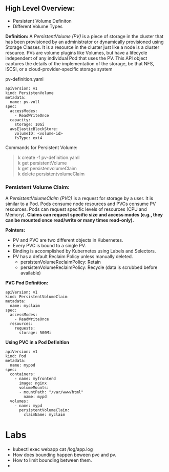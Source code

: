 ## High Level Overview:
- Persistent Volume Definiton
- Different Volume Types

**Definition:**
A *PersistentVolume (PV)* is a piece of storage in the cluster that has been provisioned by an administrator or dynamically provisioned using Storage Classes. It is a resource in the cluster just like a node is a cluster resource. PVs are volume plugins like Volumes, but have a lifecycle independent of any individual Pod that uses the PV. This API object captures the details of the implementation of the storage, be that NFS, iSCSI, or a cloud-provider-specific storage system

pv-definition.yaml
```
apiVersion: v1
kind: PersistenVolume
metadata:
  name: pv-voll
spec:
  accessModes:
    - ReadWriteOnce
  capacity:
    storage: 10Gi
  awsElasticBlockStore:
    volumeID: <volume-id>
    fsType: ext4
```
Commands for Persistent Volume:

> k create -f pv-definition.yaml   
> k get persistentVolume   
> k get persistenvolumeClaim   
> k delete persistentvolumeClaim <claim-name>


### Persistent Volume Claim:
A *PersistentVolumeClaim (PVC)* is a request for storage by a user. It is similar to a Pod. Pods consume node resources and PVCs consume PV resources. Pods can request specific levels of resources (CPU and Memory). **Claims can request specific size and access modes (e.g., they can be mounted once read/write or many times read-only).**

**Pointers:**
- PV and PVC are two different objects in Kubernetes.
- Every PVC is bound to a single PV.
- Binding is accomplished by Kubernetes using Labels and Selectors.
- PV has a default Reclaim Policy unless manually deleted.
  - persistenVolumeReclaimPolicy: Retain
  - persistenVolumeReclaimPolicy: Recycle (data is scrubbed before available)

**PVC Pod Definition:**
```
apiVersion: v1
kind: PersistentVolumeClaim
metadata:
  name: myclaim
spec:
  accessModes:
    - ReadWriteOnce
  resources:
    requests:
      storage: 500Mi

```

**Using PVC in a Pod Definition**
```
apiVersion: v1
kind: Pod
metadata:
  name: mypod
spec:
  containers:
    - name: myfrontend
      image: nginx
      volumeMounts:
      - mountPath: "/var/www/html"
        name: mypd
  volumes:
    - name: mypd
      persistentVolumeClaim:
        claimName: myclaim
```

Labs
====
- kubectl exec webapp cat /log/app.log
- How does bounding happen beween pvc and pv.
- How to limit bounding between them.
-
